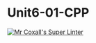 # Unit6-01-CPP
[![Mr Coxall's Super Linter](https://github.com/ICS3U-Programming-PeterS/Unit6-01-CPP/workflows/Mr%20Coxall's%20Super%20Linter/badge.svg)](https://github.com/ICS3U-Programming-PeterS/Unit6-01-CPP/actions/)
